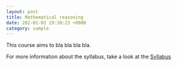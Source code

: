 ```yaml
---
layout: post
title: Mathematical reasoning
date: 202-01-02 19:20:23 +0900
category: sample
---
```


This course aims to bla bla bla bla.

For more information about the syllabus, take a look at the [Syllabus](https://spardog.github.io/_posts/Mathematical-Reasoning-Course-Syllabus.pdf)

